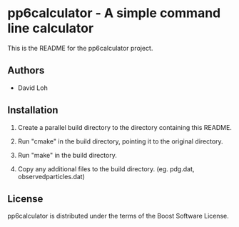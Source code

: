pp6calculator - A simple command line calculator
================================================
This is the README for the pp6calculator project.

Authors
-------
- David Loh

Installation
------------
1. Create a parallel build directory to the directory containing this README.

2. Run "cmake" in the build directory, pointing it to the original directory.

3. Run "make" in the build directory.

4. Copy any additional files to the build directory. (eg. pdg.dat, observedparticles.dat)


License
-------
pp6calculator is distributed under the terms of the Boost Software License.